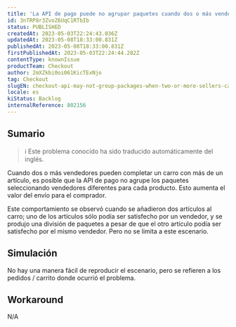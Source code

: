 ```yaml
---
title: 'La API de pago puede no agrupar paquetes cuando dos o más vendedores pueden cumplir'
id: 3nTRP8r3ZvoZ6UqC1RTbIb
status: PUBLISHED
createdAt: 2023-05-03T22:24:43.036Z
updatedAt: 2023-05-08T18:33:00.831Z
publishedAt: 2023-05-08T18:33:00.831Z
firstPublishedAt: 2023-05-03T22:24:44.282Z
contentType: knownIssue
productTeam: Checkout
author: 2mXZkbi0oi061KicTExNjo
tag: Checkout
slugEN: checkout-api-may-not-group-packages-when-two-or-more-sellers-can-fulfill
locale: es
kiStatus: Backlog
internalReference: 802156
---
```


## Sumario

>ℹ️ Este problema conocido ha sido traducido automáticamente del inglés.


Cuando dos o más vendedores pueden completar un carro con más de un artículo, es posible que la API de pago no agrupe los paquetes seleccionando vendedores diferentes para cada producto. Esto aumenta el valor del envío para el comprador.

Este comportamiento se observó cuando se añadieron dos artículos al carro; uno de los artículos sólo podía ser satisfecho por un vendedor, y se produjo una división de paquetes a pesar de que el otro artículo podía ser satisfecho por el mismo vendedor. Pero no se limita a este escenario.


##

## Simulación


No hay una manera fácil de reproducir el escenario, pero se refieren a los pedidos / carrito donde ocurrió el problema.



## Workaround


N/A




